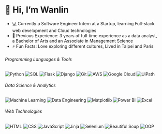 # 👋 Hi, I’m Wanlin

- 💻 Currently a Software Engineer Intern at a Startup, learning Full-stack web development and Cloud technologies
- 💼 Previous Experience: 3 years of full-time experience as a data analyst, a Bachelor of Arts and an Associate in Management Science
- ⚡ Fun Facts: Love exploring different cultures, Lived in Taipei and Paris

###### Programming Languages & Tools
![Python](https://img.shields.io/badge/Python-3776AB?style=flat-square&logo=python&logoColor=white)
![SQL](https://img.shields.io/badge/SQL-4479A1?style=flat-square&logo=postgresql&logoColor=white)
![Flask](https://img.shields.io/badge/Flask-000000?style=flat-square&logo=flask&logoColor=white)
![Django](https://img.shields.io/badge/Django-092E20?style=flat-square&logo=django&logoColor=white)
![Git](https://img.shields.io/badge/Git-F05032?style=flat-square&logo=git&logoColor=white)
![AWS](https://img.shields.io/badge/AWS-232F3E?style=flat-square&logo=amazon-aws&logoColor=white)
![Google Cloud](https://img.shields.io/badge/Google%20Cloud-4285F4?style=flat-square&logo=google-cloud&logoColor=white)
![UiPath](https://img.shields.io/badge/UiPath-F56000?style=flat-square&logo=uipath&logoColor=white)

###### Data Science & Analytics
![Machine Learning](https://img.shields.io/badge/Machine%20Learning-00C49F?style=flat-square&logo=scikit-learn&logoColor=white)
![Data Engineering](https://img.shields.io/badge/Data%20Engineering-FF6F00?style=flat-square&logo=apache-airflow&logoColor=white)
![Matplotlib](https://img.shields.io/badge/Matplotlib-11557C?style=flat-square&logo=matplotlib&logoColor=white)
![Power BI](https://img.shields.io/badge/Power%20BI-F2C811?style=flat-square&logo=power-bi&logoColor=black)
![Excel](https://img.shields.io/badge/Microsoft%20Excel-217346?style=flat-square&logo=microsoft-excel&logoColor=white)

###### Web Technologies
![HTML](https://img.shields.io/badge/HTML-E34F26?style=flat-square&logo=html5&logoColor=white)
![CSS](https://img.shields.io/badge/CSS-1572B6?style=flat-square&logo=css3&logoColor=white)
![JavaScript](https://img.shields.io/badge/JavaScript-F7DF1E?style=flat-square&logo=javascript&logoColor=black)
![Jinja](https://img.shields.io/badge/Jinja-B41717?style=flat-square&logo=jinja&logoColor=white)
![Selenium](https://img.shields.io/badge/Selenium-43B02A?style=flat-square&logo=selenium&logoColor=white)
![Beautiful Soup](https://img.shields.io/badge/Beautiful%20Soup-5F4B8B?style=flat-square&logo=beautiful-soup&logoColor=white)
![OOP](https://img.shields.io/badge/OOP-00758F?style=flat-square)
